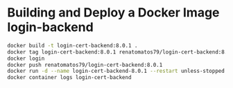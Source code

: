 # Building and Deploy a Docker Image login-backend

```sh
docker build -t login-cert-backend:8.0.1 .
docker tag login-cert-backend:8.0.1 renatomatos79/login-cert-backend:8.0.1
docker login
docker push renatomatos79/login-cert-backend:8.0.1
docker run -d --name login-cert-backend-8.0.1 --restart unless-stopped -p 443:443 renatomatos79/login-cert-backend:8.0.1
docker container logs login-cert-backend
```

